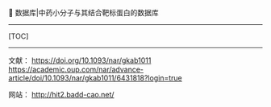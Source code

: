 👏 数据库|中药小分子与其结合靶标蛋白的数据库

---
[TOC]

---
文献：
https://doi.org/10.1093/nar/gkab1011
https://academic.oup.com/nar/advance-article/doi/10.1093/nar/gkab1011/6431818?login=true

网站：
http://hit2.badd-cao.net/